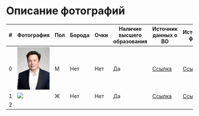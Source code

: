 # Описание фотографий


| # | Фотография | Пол | Борода | Очки | Наличие высшего образования | Источник данных о ВО | Источник фото |
|---|---|---|---|---|---|---|---|
| 0 |![](/Elon_Musk.jpg) | M | Нет | Нет | Да | [Ссылка](https://ru.wikipedia.org/wiki/%D0%9C%D0%B0%D1%81%D0%BA,_%D0%98%D0%BB%D0%BE%D0%BD) | [Ссылка](https://ru.wikipedia.org/wiki/%D0%9C%D0%B0%D1%81%D0%BA,_%D0%98%D0%BB%D0%BE%D0%BD) | 
| 1 |![](/2020-Lerida-Delbridge-Detail.jpg )  | Ж  | Нет  |  Нет | Да  | [Ссылка](https://tinalley.com.au/lerida-delbridge-violin/)  | [Ссылка](https://tinalley.com.au/lerida-delbridge-violin/)   |
| 2 |   |   |   |   |   |   |   |
